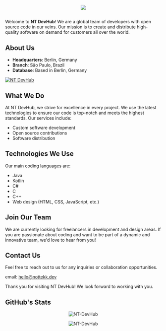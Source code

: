 <div align="center">

<img src="https://cdn.discordapp.com/splashes/1207460031751262240/15988a3e9aed2adcdc8c4b7210c3ec02.jpg?size=1024"></img>

</div>

## 

Welcome to **NT DevHub**! We are a global team of developers with open source code in our veins. Our mission is to create and distribute high-quality software on demand for customers all over the world.

## About Us

- **Headquarters**: Berlin, Germany
- **Branch**: São Paulo, Brazil
- **Database**: Based in Berlin, Germany

<a href="https://discord.gg/qzB37WS5AT">
         <img alt="NT DevHub" src="https://discord.com/api/guilds/1207460031751262240/widget.png?style=banner2">
</a>

## What We Do

At NT DevHub, we strive for excellence in every project. We use the latest technologies to ensure our code is top-notch and meets the highest standards. Our services include:

- Custom software development
- Open source contributions
- Software distribution

## Technologies We Use

Our main coding languages are:

- Java
- Kotlin
- C#
- C
- C++
- Web design (HTML, CSS, JavaScript, etc.)

## Join Our Team

We are currently looking for freelancers in development and design areas. If you are passionate about coding and want to be part of a dynamic and innovative team, we'd love to hear from you!

## Contact Us

Feel free to reach out to us for any inquiries or collaboration opportunities.

email: hello@nottekk.dev

Thank you for visiting NT DevHub! We look forward to working with you.

## GitHub's Stats

<p align="center"> <img src="https://github-readme-stats.vercel.app/api/top-langs?username=NT-DevHub&show_icons=true&locale=en&layout=compact" alt="NT-DevHub" /></p>

<p align="center"><img align="center" src="https://github-readme-stats.vercel.app/api?username=NT-DevHub&show_icons=true&locale=en" alt="NT-DevHub" /></p>

